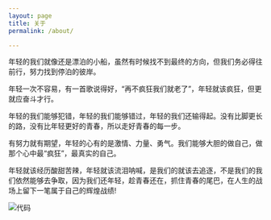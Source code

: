 ```yaml
---
layout: page
title: 关于
permalink: /about/

---
```


 年轻的我们就像还是漂泊的小船，虽然有时候找不到最终的方向，但我们务必得往前行，努力找到停泊的彼岸。

年轻一次不容易，有一首歌说得好，“再不疯狂我们就老了”，年轻就该疯狂，但更就应奋斗才行。

年轻的我们能够犯错，年轻的我们能够错过，年轻的我们还输得起。没有比脚更长的路，没有比年轻更好的青春，所以走好青春的每一步。

有努力就有期望，年轻的心有的是激情、力量、勇气。我们能够大胆的做自己，做那个心中最“疯狂”，最真实的自己。

年轻就该经历酸甜苦辣，年轻就该流泪呐喊，是我们的就该去追逐，不是我们的我们依然能够去争取，因为我们还年轻，趁青春还在，抓住青春的尾巴，在人生的战场上留下一笔属于自己的辉煌战绩!

![代码](http://image.guohuaijian.com/timg%20%281%29.jpg)
